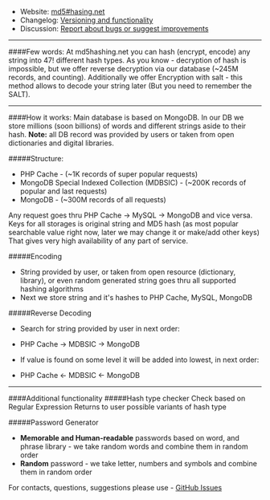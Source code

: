 * Website: [md5#hasing.net](http://md5hasing.net)
* Changelog: [Versioning and functionality](https://github.com/FVetrov/md5hashing.net/wiki/Change-Log)
* Discussion: [Report about bugs or suggest improvements](https://github.com/FVetrov/md5hashing.net/issues)

--------------

####Few words:
At md5hashing.net you can hash (encrypt, encode) any string into 47! different hash types. As you know - decryption of hash is impossible, but we offer reverse decryption via our database (~245M records, and counting). Additionally we offer Encryption with salt - this method allows to decode your string later (But you need to remember the SALT).

--------------

####How it works:
Main database is based on MongoDB.
In our DB we store millions (soon billions) of words and different strings aside to their hash.
**Note:** all DB record was provided by users or taken from open dictionaries and digital libraries.

#####Structure:
* PHP Cache - (~1K records of super popular requests)
* MongoDB Special Indexed Collection (MDBSIC) - (~200K records of popular and last requests)
* MongoDB - (~300M records of all requests)

Any request goes thru PHP Cache -> MySQL -> MongoDB and vice versa.
Keys for all storages is original string and MD5 hash (as most popular searchable value right now, later we may change it or make/add other keys)
That gives very high availability of any part of service.

#####Encoding
* String provided by user, or taken from open resource (dictionary, library), or even random generated string goes thru all supported hashing algorithms
* Next we store string and it's hashes to PHP Cache, MySQL, MongoDB

#####Reverse Decoding
* Search for string provided by user in next order:
 - PHP Cache -> MDBSIC -> MongoDB
* If value is found on some level it will be added into lowest, in next order:
 - PHP Cache <- MDBSIC <- MongoDB

------------

####Additional functionality
#####Hash type checker
Check based on Regular Expression
Returns to user possible variants of hash type

#####Password Generator
* **Memorable and Human-readable** passwords based on word, and phrase library - we take random words and combine them in random order
* **Random** password - we take letter, numbers and symbols and combine them in random order

For contacts, questions, suggestions please use - [GitHub Issues](https://github.com/FVetrov/md5hashing.net/issues)
